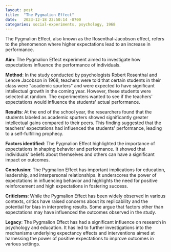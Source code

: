 ```yaml
---
layout: post
title:  "The Pygmalion Effect"
date:   2023-12-18 22:50:14 -0700
categories: social-experiments, psychology, 1968
---
```


The Pygmalion Effect, also known as the Rosenthal-Jacobson effect, refers to the phenomenon where higher expectations lead to an increase in performance.

**Aim**: The Pygmalion Effect experiment aimed to investigate how expectations influence the performance of individuals.

**Method**: In the study conducted by psychologists Robert Rosenthal and Lenore Jacobson in 1968, teachers were told that certain students in their class were "academic spurters" and were expected to have significant intellectual growth in the coming year. However, these students were selected at random. The experimenters wanted to see if the teachers' expectations would influence the students' actual performance.

**Results**: At the end of the school year, the researchers found that the students labeled as academic spurters showed significantly greater intellectual gains compared to their peers. This finding suggested that the teachers' expectations had influenced the students' performance, leading to a self-fulfilling prophecy.

**Factors identified**: The Pygmalion Effect highlighted the importance of expectations in shaping behavior and performance. It showed that individuals' beliefs about themselves and others can have a significant impact on outcomes.

**Conclusion**: The Pygmalion Effect has important implications for education, leadership, and interpersonal relationships. It underscores the power of expectations in influencing behavior and highlights the need for positive reinforcement and high expectations in fostering success.

**Criticisms**: While the Pygmalion Effect has been widely observed in various contexts, critics have raised concerns about its replicability and the potential for bias in interpreting results. Some argue that factors other than expectations may have influenced the outcomes observed in the study.

**Legacy**: The Pygmalion Effect has had a significant influence on research in psychology and education. It has led to further investigations into the mechanisms underlying expectancy effects and interventions aimed at harnessing the power of positive expectations to improve outcomes in various settings.
